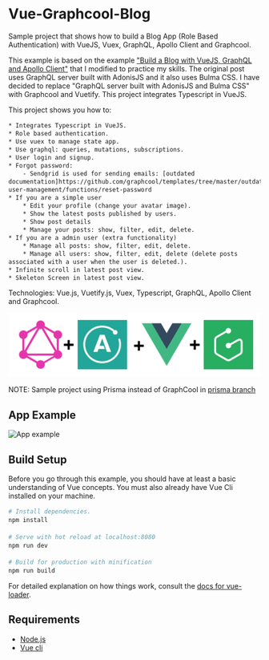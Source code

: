 # Vue-Graphcool-Blog

Sample project that shows how to build a Blog App (Role Based Authentication) with VueJS, Vuex, GraphQL, Apollo Client and Graphcool.

This example is based on the example ["Build a Blog with VueJS, GraphQL and Apollo Client"](https://scotch.io/tutorials/build-a-blog-with-vue-graphql-and-apollo-client) that I modified to practice my skills. The original post uses GraphQL server built with AdonisJS and it also uses Bulma CSS. I have decided to replace "GraphQL server built with AdonisJS and Bulma CSS" with Graphcool and Vuetify. This project integrates Typescript in VueJS.

This project shows you how to:

    * Integrates Typescript in VueJS.
    * Role based authentication.
    * Use vuex to manage state app.
    * Use graphql: queries, mutations, subscriptions.
    * User login and signup.
    * Forgot password: 
        - Sendgrid is used for sending emails: [outdated documentation]https://github.com/graphcool/templates/tree/master/outdated/auth/email-user-management/functions/reset-password
    * If you are a simple user
        * Edit your profile (change your avatar image).
        * Show the latest posts published by users.
        * Show post details
        * Manage your posts: show, filter, edit, delete.
    * If you are a admin user (extra functionality)
        * Manage all posts: show, filter, edit, delete.
        * Manage all users: show, filter, edit, delete (delete posts associated with a user when the user is deleted.).
    * Infinite scroll in latest post view.
    * Skeleton Screen in latest post view.


Technologies: Vue.js, Vuetify.js, Vuex, Typescript, GraphQL, Apollo Client and Graphcool.

![Technologies](readme_resources/graphql_apollo_vue_graphcool.png "Technologies")

NOTE: Sample project using Prisma instead of GraphCool in [prisma branch](https://github.com/abritopach/vue-graphcool-blog/tree/prisma)

## App Example

![App example](readme_resources/app.gif "App example")

## Build Setup

Before you go through this example, you should have at least a basic understanding of Vue concepts. You must also already have Vue Cli installed on your machine.

``` bash
# Install dependencies.
npm install

# Serve with hot reload at localhost:8080
npm run dev

# Build for production with minification
npm run build
```

For detailed explanation on how things work, consult the [docs for vue-loader](http://vuejs.github.io/vue-loader).

## Requirements

* [Node.js](http://nodejs.org/)
* [Vue cli](https://github.com/vuejs/vue-cli)